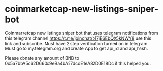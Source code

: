 # coinmarketcap-new-listings-sniper-bot
Coinmarketcap new listings sniper bot that uses 
telegram notifications from this telegram channel
https://t.me/joinchat/b17jE6EbQX5kNWY8 use this link and subscribe.
Must have 2 step verification turned on in telegram.
Must go to my.telegram.org and create App to get api_id and api_hash.

Please donate any amount of BNB to 0x5a7bbA5c62D660c9eBa4bA27dcdE1eA82D0E18Dc if this helped you.
